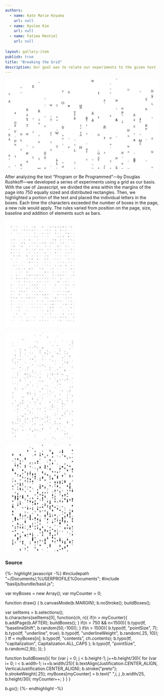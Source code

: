 ```yaml
---
authors:
  - name: Kate Marie Koyama
    url: null
  - name: Kyulee Kim
    url: null
  - name: Fatima Montiel
    url: null

layout: gallery-item
publish: true
title: "Breaking the Grid"
description: Our goal was to relate our experiments to the given text (Program or Be Programmed by Douglas Rushkoff), for example, when you take a program as it is you find yourself in a grid with certain limitations; however when you learn to control the program you allow yourself to stray from the grid, break free from it.
---
```




![](./images/Sudoku_MainImage.jpg)

After analyzing the text “Program or Be Programmed”—by Douglas Rushkoff—we developed a series of experiments using a grid as our basis. With the use of Javascript, we divided the area within the margins of the page into 750 equally sized and distributed rectangles. Then, we highlighted a portion of the text and placed the individual letters in the boxes. Each time the characters exceeded the number of boxes in the page, a new rule would apply. The rules varied from position on the page, size, baseline and addition of elements such as bars.

![](./images/Explorations-246x350.jpg)

![](./images/Explorations-copy-21-246x350.jpg)

![](./images/Explorations-copy-3-246x350.jpg)

### Source

{%- highlight javascript -%}
    #includepath "~/Documents/;%USERPROFILE%Documents";
#include "basiljs/bundle/basil.js";

var myBoxes = new Array();
var myCounter = 0;

function draw() {
  b.canvasMode(b.MARGIN);
  b.noStroke();
  buildBoxes();
   
  var selItems = b.selections();    
  b.characters(selItems[0], function(ch, n){
    if(n > myCounter){
        b.addPage(b.AFTER);
        buildBoxes();
    }
    if(n > 750 && n<1500){
      b.typo(tf, "baselineShift", b.random(50,-100));
    }
    if(n > 1500){
      b.typo(tf, "pointSize", 7);
      b.typo(tf, "underline", true);
      b.typo(tf, "underlineWeight", b.random(.25, 10));
    }
      tf = myBoxes[n];
      b.typo(tf, "contents", ch.contents);
      b.typo(tf, "capitalization", Capitalization.ALL_CAPS );
      b.typo(tf, "pointSize", b.random(2,9));
  });
}
  
function buildBoxes(){ 
  for (var j = 0; j < b.height-1; j+=b.height/30){
   for (var i= 0; i < b.width-1; i+=b.width/25){
   b.textAlign(Justification.CENTER_ALIGN, VerticalJustification.CENTER_ALIGN);
   b.stroke("preto");
   b.strokeWeight(.25);
   myBoxes[myCounter] = b.text(" ",i, j ,b.width/25, b.height/30); 
    myCounter++;
    }
  }
}

b.go();
{%- endhighlight -%}